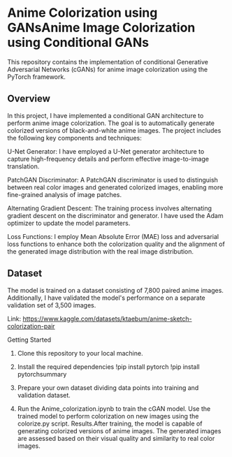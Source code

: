 # Anime Colorization using GANsAnime Image Colorization using Conditional GANs
This repository contains the implementation of conditional Generative Adversarial Networks (cGANs) for anime image colorization using the PyTorch framework.

## Overview
In this project, I have implemented a conditional GAN architecture to perform anime image colorization. The goal is to automatically generate colorized versions of black-and-white anime images. The project includes the following key components and techniques:

U-Net Generator: I have employed a U-Net generator architecture to capture high-frequency details and perform effective image-to-image translation.

PatchGAN Discriminator: A PatchGAN discriminator is used to distinguish between real color images and generated colorized images, enabling more fine-grained analysis of image patches.

Alternating Gradient Descent: The training process involves alternating gradient descent on the discriminator and generator. I have used the Adam optimizer to update the model parameters.

Loss Functions: I employ Mean Absolute Error (MAE) loss and adversarial loss functions to enhance both the colorization quality and the alignment of the generated image distribution with the real image distribution.

## Dataset
The model is trained on a dataset consisting of 7,800 paired anime images. Additionally, I have validated the model's performance on a separate validation set of 3,500 images.

Link:
https://www.kaggle.com/datasets/ktaebum/anime-sketch-colorization-pair


Getting Started

1. Clone this repository to your local machine.
   
2. Install the required dependencies
!pip install pytorch
!pip install pytorchsummary

3. Prepare your own dataset dividing data points into training and validation dataset.

4. Run the Anime_colorization.ipynb to train the cGAN model. Use the trained model to perform colorization on new images using the colorize.py script.
Results.After training, the model is capable of generating colorized versions of anime images. The generated images are assessed based on their visual quality and similarity to real color images.
